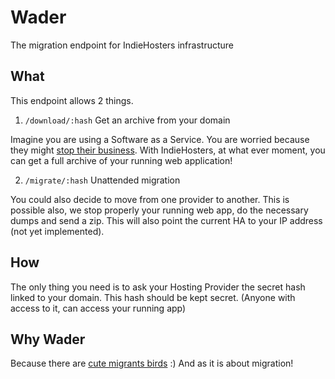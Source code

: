 # Wader
The migration endpoint for IndieHosters infrastructure

## What

This endpoint allows 2 things.

1. `/download/:hash` Get an archive from your domain

Imagine you are using a Software as a Service. You are worried because they might [stop their business](https://indiewebcamp.com/site-deaths).
With IndieHosters, at what ever moment, you can get a full archive of your running web application!

2. `/migrate/:hash` Unattended migration

You could also decide to move from one provider to another. This is possible also, we stop properly your running web app, do the necessary dumps and send a zip.
This will also point the current HA to your IP address (not yet implemented).

## How

The only thing you need is to ask your Hosting Provider the secret hash linked to your domain. This hash should be kept secret.
(Anyone with access to it, can access your running app)

## Why Wader

Because there are [cute migrants birds](https://en.wikipedia.org/wiki/Wader) :) And as it is about migration!
